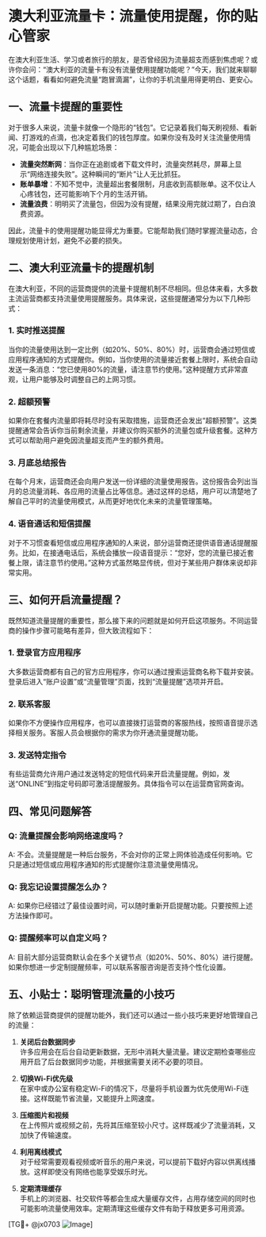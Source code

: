# 澳大利亚流量卡：流量使用提醒，你的贴心管家

在澳大利亚生活、学习或者旅行的朋友，是否曾经因为流量超支而感到焦虑呢？或许你会问：“澳大利亚的流量卡有没有流量使用提醒功能呢？”今天，我们就来聊聊这个话题，看看如何避免流量“跑冒滴漏”，让你的手机流量用得更明白、更安心。

## 一、流量卡提醒的重要性

对于很多人来说，流量卡就像一个隐形的“钱包”。它记录着我们每天刷视频、看新闻、打游戏的点滴，也决定着我们的钱包厚度。如果你没有及时关注流量使用情况，可能会出现以下几种尴尬场景：

- **流量突然断网**：当你正在追剧或者下载文件时，流量突然耗尽，屏幕上显示“网络连接失败”。这种瞬间的“断片”让人无比抓狂。
- **账单暴增**：不知不觉中，流量超出套餐限制，月底收到高额账单。这不仅让人心疼钱包，还可能影响下个月的生活开销。
- **流量浪费**：明明买了流量包，但因为没有提醒，结果没用完就过期了，白白浪费资源。

因此，流量卡的使用提醒功能显得尤为重要。它能帮助我们随时掌握流量动态，合理规划使用计划，避免不必要的损失。

## 二、澳大利亚流量卡的提醒机制

在澳大利亚，不同的运营商提供的流量卡提醒机制不尽相同。但总体来看，大多数主流运营商都支持流量使用提醒服务。具体来说，这些提醒通常分为以下几种形式：

### 1. **实时推送提醒**
   当你的流量使用达到一定比例（如20%、50%、80%）时，运营商会通过短信或应用程序通知的方式提醒你。例如，当你使用的流量接近套餐上限时，系统会自动发送一条消息：“您已使用80%的流量，请注意节约使用。”这种提醒方式非常直观，让用户能够及时调整自己的上网习惯。

### 2. **超额预警**
   如果你在套餐内流量即将耗尽时没有采取措施，运营商还会发出“超额预警”。这类提醒通常会告诉你当前剩余流量，并建议你购买额外的流量包或升级套餐。这种方式可以帮助用户避免因流量超支而产生的额外费用。

### 3. **月底总结报告**
   在每个月末，运营商还会向用户发送一份详细的流量使用报告。这份报告会列出当月的总流量消耗、各应用的流量占比等信息。通过这样的总结，用户可以清楚地了解自己平时的流量使用模式，从而更好地优化未来的流量管理策略。

### 4. **语音通话和短信提醒**
   对于不习惯查看短信或应用程序通知的人来说，部分运营商还提供语音通话提醒服务。比如，在接通电话后，系统会播放一段语音提示：“您好，您的流量已接近套餐上限，请注意节约使用。”这种方式虽然略显传统，但对于某些用户群体来说却非常实用。

## 三、如何开启流量提醒？

既然知道流量提醒的重要性，那么接下来的问题就是如何开启这项服务。不同运营商的操作步骤可能略有差异，但大致流程如下：

### 1. 登录官方应用程序
   大多数运营商都有自己的官方应用程序，你可以通过搜索运营商名称下载并安装。登录后进入“账户设置”或“流量管理”页面，找到“流量提醒”选项并开启。

### 2. 联系客服
   如果你不方便操作应用程序，也可以直接拨打运营商的客服热线，按照语音提示选择相关服务。客服人员会根据你的需求为你开通流量提醒功能。

### 3. 发送特定指令
   有些运营商允许用户通过发送特定的短信代码来开启流量提醒。例如，发送“ONLINE”到指定号码即可激活提醒服务。具体指令可以在运营商官网查询。

## 四、常见问题解答

### Q: 流量提醒会影响网络速度吗？
A: 不会。流量提醒是一种后台服务，不会对你的正常上网体验造成任何影响。它只是通过短信或应用程序通知的形式提醒你注意流量使用情况。

### Q: 我忘记设置提醒怎么办？
A: 如果你已经错过了最佳设置时间，可以随时重新开启提醒功能。只要按照上述方法操作即可。

### Q: 提醒频率可以自定义吗？
A: 目前大部分运营商默认会在多个关键节点（如20%、50%、80%）进行提醒。如果你想进一步定制提醒频率，可以联系客服咨询是否支持个性化设置。

## 五、小贴士：聪明管理流量的小技巧

除了依赖运营商提供的提醒功能外，我们还可以通过一些小技巧来更好地管理自己的流量：

1. **关闭后台数据同步**  
   许多应用会在后台自动更新数据，无形中消耗大量流量。建议定期检查哪些应用开启了后台数据同步功能，并根据需要关闭不必要的项目。

2. **切换Wi-Fi优先级**  
   在家中或办公室有稳定Wi-Fi的情况下，尽量将手机设置为优先使用Wi-Fi连接。这样既能节省流量，又能提升上网速度。

3. **压缩图片和视频**  
   在上传照片或视频之前，先将其压缩至较小尺寸。这样既减少了流量消耗，又加快了传输速度。

4. **利用离线模式**  
   对于经常需要观看视频或听音乐的用户来说，可以提前下载好内容以供离线播放。这样即使没有网络也能享受娱乐时光。

5. **定期清理缓存**  
   手机上的浏览器、社交软件等都会生成大量缓存文件，占用存储空间的同时也可能影响流量使用效率。定期清理这些缓存文件有助于释放更多可用资源。

[TG💪+ @jx0703 ![Image](https://github.com/user-attachments/assets/dbca1d08-cadb-493c-b0ec-ad6f7a83f270)]